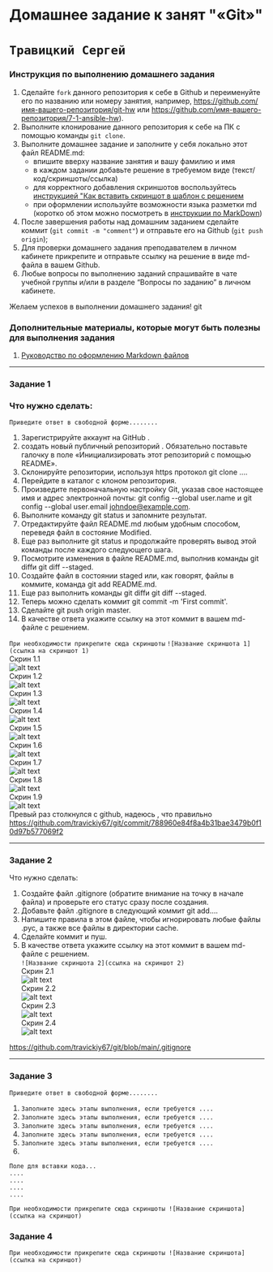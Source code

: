 # Домашнее задание к занят "«Git»"  
# `Травицкий Сергей`


### Инструкция по выполнению домашнего задания

   1. Сделайте `fork` данного репозитория к себе в Github и переименуйте его по названию или номеру занятия, например, https://github.com/имя-вашего-репозитория/git-hw или  https://github.com/имя-вашего-репозитория/7-1-ansible-hw).
   2. Выполните клонирование данного репозитория к себе на ПК с помощью команды `git clone`.
   3. Выполните домашнее задание и заполните у себя локально этот файл README.md:
      - впишите вверху название занятия и вашу фамилию и имя
      - в каждом задании добавьте решение в требуемом виде (текст/код/скриншоты/ссылка)
      - для корректного добавления скриншотов воспользуйтесь [инструкцией "Как вставить скриншот в шаблон с решением](https://github.com/netology-code/sys-pattern-homework/blob/main/screen-instruction.md)
      - при оформлении используйте возможности языка разметки md (коротко об этом можно посмотреть в [инструкции  по MarkDown](https://github.com/netology-code/sys-pattern-homework/blob/main/md-instruction.md))
   4. После завершения работы над домашним заданием сделайте коммит (`git commit -m "comment"`) и отправьте его на Github (`git push origin`);
   5. Для проверки домашнего задания преподавателем в личном кабинете прикрепите и отправьте ссылку на решение в виде md-файла в вашем Github.
   6. Любые вопросы по выполнению заданий спрашивайте в чате учебной группы и/или в разделе “Вопросы по заданию” в личном кабинете.
   
Желаем успехов в выполнении домашнего задания!
 git  
### Дополнительные материалы, которые могут быть полезны для выполнения задания

1. [Руководство по оформлению Markdown файлов](https://gist.github.com/Jekins/2bf2d0638163f1294637#Code)

---

### Задание 1
### Что нужно сделать:
`Приведите ответ в свободной форме........`

1. Зарегистрируйте аккаунт на GitHub .
2. создать новый публичный репозиторий . Обязательно поставьте галочку в поле «Инициализировать этот репозиторий с помощью README».
3. Склонируйте репозитории, используя https протокол git clone ....
4. Перейдите в каталог с клоном репозитория.
5. Произведите первоначальную настройку Git, указав свое настоящее имя и адрес электронной почты: git config --global user.name и git config --global user.email johndoe@example.com.
6. Выполните команду git status и запомните результат.
7. Отредактируйте файл README.md любым удобным способом, переведя файл в состояние Modified.
8. Еще раз выполните git status и продолжайте проверять вывод этой команды после каждого следующего шага.
9. Посмотрите изменения в файле README.md, выполнив команды git diffи git diff --staged.
10. Создайте файл в состоянии staged или, как говорят, файлы в коммите, команда git add README.md.
11. Еще раз выполнить команды git diffи git diff --staged.
12. Теперь можно сделать коммит git commit -m 'First commit'.
13. Сделайте git push origin master.
14. В качестве ответа укажите ссылку на этот коммит в вашем md-файле с решением.

`При необходимости прикрепитe сюда скриншоты`
`![Название скриншота 1](ссылка на скриншот 1)`  
Скрин 1.1  
![alt text](https://github.com/travickiy67/homework-git/blob/main/img/img1.1.png)  
Скрин 1.2  
![alt text](https://github.com/travickiy67/homework-git/blob/main/img/img1.2.png)  
Скрин 1.3  
![alt text](https://github.com/travickiy67/homework-git/blob/main/img/img1.3.png)  
Скрин 1.4  
![alt text](https://github.com/travickiy67/homework-git/blob/main/img/img1.4.png)  
Скрин 1.5  
![alt text](https://github.com/travickiy67/homework-git/blob/main/img/img1.5.png)  
Скрин 1.6  
![alt text](https://github.com/travickiy67/homework-git/blob/main/img/img1.6.png)  
Скрин 1.7  
![alt text](https://github.com/travickiy67/homework-git/blob/main/img/img1.7.png)  
Скрин 1.8  
![alt text](https://github.com/travickiy67/homework-git/blob/main/img/img1.8.png)  
Скрин 1.9  
![alt text](https://github.com/travickiy67/homework-git/blob/main/img/img1.9.png)  
 Превый раз столкнулся с github, надеюсь , что правильно  
https://github.com/travickiy67/git/commit/788960e84f8a4b31bae3479b0f10d97b577069f2 

---

### Задание 2

Что нужно сделать:

1. Создайте файл .gitignore (обратите внимание на точку в начале файла) и проверьте его статус сразу после создания.
2. Добавьте файл .gitignore в следующий коммит git add....
3. Напишите правила в этом файле, чтобы игнорировать любые файлы .pyc, а также все файлы в директории cache.
4. Сделайте коммит и пуш.
5. В качестве ответа укажите ссылку на этот коммит в вашем md-файле с решением.  
`![Название скриншота 2](ссылка на скриншот 2)`  
Скрин 2.1  
![alt text](https://github.com/travickiy67/homework-git/blob/main/img/img2.1.png)  
Скрин 2.2  
![alt text](https://github.com/travickiy67/homework-git/blob/main/img/img2.2.png)  
Скрин 2.3  
![alt text](https://github.com/travickiy67/homework-git/blob/main/img/img2.3.png)  
Скрин 2.4  
![alt text](https://github.com/travickiy67/homework-git/blob/main/img/img2.4.png)  

https://github.com/travickiy67/git/blob/main/.gitignore  


---

### Задание 3

`Приведите ответ в свободной форме........`

1. `Заполните здесь этапы выполнения, если требуется ....`
2. `Заполните здесь этапы выполнения, если требуется ....`
3. `Заполните здесь этапы выполнения, если требуется ....`
4. `Заполните здесь этапы выполнения, если требуется ....`
5. `Заполните здесь этапы выполнения, если требуется ....`
6. 

```
Поле для вставки кода...
....
....
....
....
```

`При необходимости прикрепитe сюда скриншоты
![Название скриншота](ссылка на скриншот)`

### Задание 4



`При необходимости прикрепитe сюда скриншоты
![Название скриншота](ссылка на скриншот)`
